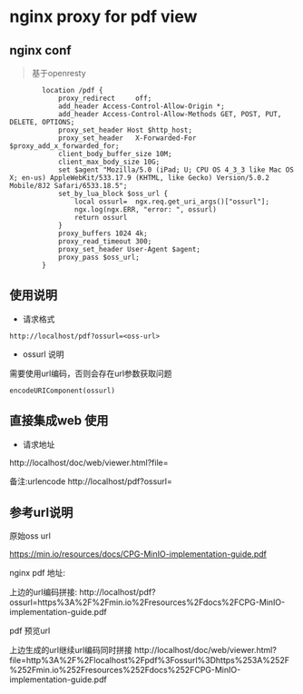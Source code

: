 # nginx proxy for pdf view

## nginx conf

> 基于openresty

```code
        location /pdf {
		    proxy_redirect     off; 
            add_header Access-Control-Allow-Origin *;
            add_header Access-Control-Allow-Methods GET, POST, PUT, DELETE, OPTIONS;
            proxy_set_header Host $http_host;
            proxy_set_header   X-Forwarded-For  $proxy_add_x_forwarded_for; 
            client_body_buffer_size 10M;
            client_max_body_size 10G;
            set $agent "Mozilla/5.0 (iPad; U; CPU OS 4_3_3 like Mac OS X; en-us) AppleWebKit/533.17.9 (KHTML, like Gecko) Version/5.0.2 Mobile/8J2 Safari/6533.18.5";
            set_by_lua_block $oss_url { 
                local ossurl=  ngx.req.get_uri_args()["ossurl"];
                ngx.log(ngx.ERR, "error: ", ossurl)
                return ossurl
            }
            proxy_buffers 1024 4k;
            proxy_read_timeout 300;
            proxy_set_header User-Agent $agent;
            proxy_pass $oss_url;
        }
```

## 使用说明

* 请求格式

```code
http://localhost/pdf?ossurl=<oss-url>
```

* ossurl 说明

需要使用url编码，否则会存在url参数获取问题

```code
encodeURIComponent(ossurl)
```


## 直接集成web 使用

* 请求地址

http://localhost/doc/web/viewer.html?file=<urlencode>

备注:urlencode  http://localhost/pdf?ossurl=<oss-url>

## 参考url说明

原始oss url

https://min.io/resources/docs/CPG-MinIO-implementation-guide.pdf

nginx pdf 地址:

上边的url编码拼接:
http://localhost/pdf?ossurl=https%3A%2F%2Fmin.io%2Fresources%2Fdocs%2FCPG-MinIO-implementation-guide.pdf

pdf 预览url

上边生成的url继续url编码同时拼接
http://localhost/doc/web/viewer.html?file=http%3A%2F%2Flocalhost%2Fpdf%3Fossurl%3Dhttps%253A%252F%252Fmin.io%252Fresources%252Fdocs%252FCPG-MinIO-implementation-guide.pdf
